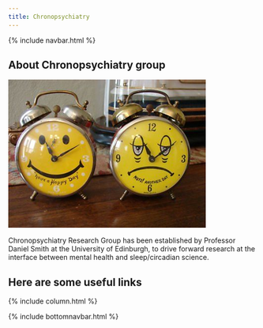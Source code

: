 ```yaml
---
title: Chronopsychiatry
---
```


<head>
  <link rel="stylesheet" type="text/css" href="style.css">
  <link rel="stylesheet" type="text/css" href="style1.css">
  <link rel="stylesheet" type="text/css" href="bootstrap.min.css">
  <link rel="stylesheet" type="text/css" href="bootstrap-theme.min.css">
  <link rel="stylesheet" href="https://cdnjs.cloudflare.com/ajax/libs/font-awesome/4.7.0/css/font-awesome.min.css">
</head>

{% include navbar.html %}

## About Chronopsychiatry group

![wellcome graphic](happy-sad-clock.jpg)

Chronopsychiatry Research Group has been established by Professor Daniel Smith at the University of Edinburgh, to drive forward research at the interface between mental health and sleep/circadian science.


## Here are some useful links 

{% include column.html %}



{% include bottomnavbar.html %}


